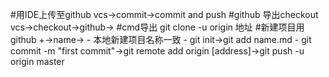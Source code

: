 #用IDE上传至github
    vcs->commit->commit and push
#github 导出checkout
    vcs->checkout->github->
#cmd导出
    git clone -u origin 地址
#新建项目用github
    +->name->
    - 本地新建项目名称一致
    - git init->git add name.md
    - git commit -m "first commit"->git remote add origin [address]->git push -u origin master
